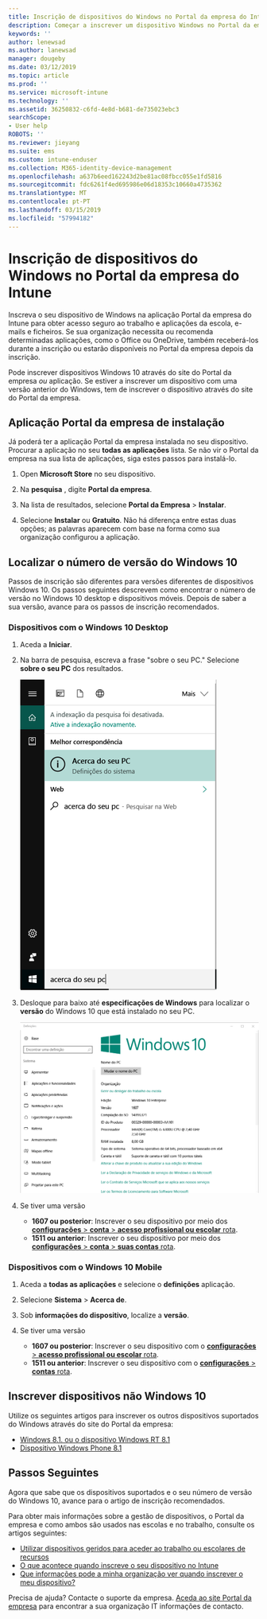 ```yaml
---
title: Inscrição de dispositivos do Windows no Portal da empresa do Intune | Documentos da Microsoft
description: Começar a inscrever um dispositivo Windows no Portal da empresa
keywords: ''
author: lenewsad
ms.author: lanewsad
manager: dougeby
ms.date: 03/12/2019
ms.topic: article
ms.prod: ''
ms.service: microsoft-intune
ms.technology: ''
ms.assetid: 36250832-c6fd-4e8d-b681-de735023ebc3
searchScope:
- User help
ROBOTS: ''
ms.reviewer: jieyang
ms.suite: ems
ms.custom: intune-enduser
ms.collection: M365-identity-device-management
ms.openlocfilehash: a637b6eed162243d2be81ac08fbcc055e1fd5816
ms.sourcegitcommit: fdc6261f4ed695986e06d18353c10660a4735362
ms.translationtype: MT
ms.contentlocale: pt-PT
ms.lasthandoff: 03/15/2019
ms.locfileid: "57994182"
---
```

# <a name="windows-device-enrollment-in-intune-company-portal"></a>Inscrição de dispositivos do Windows no Portal da empresa do Intune  

Inscreva o seu dispositivo de Windows na aplicação Portal da empresa do Intune para obter acesso seguro ao trabalho e aplicações da escola, e-mails e ficheiros. Se sua organização necessita ou recomenda determinadas aplicações, como o Office ou OneDrive, também receberá-los durante a inscrição ou estarão disponíveis no Portal da empresa depois da inscrição.  

Pode inscrever dispositivos Windows 10 através do site do Portal da empresa *ou* aplicação. Se estiver a inscrever um dispositivo com uma versão anterior do Windows, tem de inscrever o dispositivo através do site do Portal da empresa.  

## <a name="install-company-portal-app"></a>Aplicação Portal da empresa de instalação  
Já poderá ter a aplicação Portal da empresa instalada no seu dispositivo. Procurar a aplicação no seu __todas as aplicações__ lista.  Se não vir o Portal da empresa na sua lista de aplicações, siga estes passos para instalá-lo.  

1. Open **Microsoft Store** no seu dispositivo.

2. Na **pesquisa** , digite **Portal da empresa**.

3. Na lista de resultados, selecione **Portal da Empresa** > **Instalar**.

4. Selecione **Instalar** ou **Gratuito**. Não há diferença entre estas duas opções; as palavras aparecem com base na forma como sua organização configurou a aplicação.  

## <a name="find-windows-10-version-number"></a>Localizar o número de versão do Windows 10  
Passos de inscrição são diferentes para versões diferentes de dispositivos Windows 10. Os passos seguintes descrevem como encontrar o número de versão no Windows 10 desktop e dispositivos móveis. Depois de saber a sua versão, avance para os passos de inscrição recomendados.  

### <a name="windows-10-desktop-devices"></a>Dispositivos com o Windows 10 Desktop  

1. Aceda a **Iniciar**.

2. Na barra de pesquisa, escreva a frase "sobre o seu PC." Selecione __sobre o seu PC__ dos resultados.  


   ![definições de pesquisa para Sobre o seu PC](media/searching_for_about_your_pc.png)  

3. Desloque para baixo até **especificações de Windows** para localizar o **versão** do Windows 10 que está instalado no seu PC.  


   ![Sobre o Seu PC com o Windows 10](media/settings_about_pc.png)  

4. Se tiver uma versão  

    *  __1607 ou posterior__: Inscrever o seu dispositivo por meio dos [ **configurações** > **conta** > **acesso profissional ou escolar** rota](enroll-windows-10-device.md#enroll-windows-10-version-1607-and-later-device).   
    * __1511 ou anterior__: Inscrever o seu dispositivo por meio dos [ **configurações** > **conta** > **suas contas** rota](enroll-windows-10-device.md#enroll-windows-10-version-1511-and-earlier-device).  

### <a name="windows-10-mobile-devices"></a>Dispositivos com o Windows 10 Mobile       

1.  Aceda a __todas as aplicações__ e selecione o __definições__ aplicação.  
2.  Selecione __Sistema__ > __Acerca de__.      
3.  Sob __informações do dispositivo__, localize a __versão__.  
4. Se tiver uma versão  

    *  __1607 ou posterior__: Inscrever o seu dispositivo com o [ **configurações** > **acesso profissional ou escolar** rota](enroll-windows-10-device.md#enroll-windows-10-version-1607-and-later-device).   
    * __1511 ou anterior__: Inscrever o seu dispositivo com o [ **configurações** > **contas** rota](enroll-windows-10-device.md#enroll-windows-10-version-1511-and-earlier-device).  

## <a name="enroll-non-windows-10-devices"></a>Inscrever dispositivos não Windows 10  
Utilize os seguintes artigos para inscrever os outros dispositivos suportados do Windows através do site do Portal da empresa:   
* [Windows 8.1. ou o dispositivo Windows RT 8.1](enroll-your-W81-or-rt81-windows.md)  
* [Dispositivo Windows Phone 8.1](enroll-your-wp81-windows.md)    

## <a name="next-steps"></a>Passos Seguintes  
Agora que sabe que os dispositivos suportados e o seu número de versão do Windows 10, avance para o artigo de inscrição recomendados.  
 
Para obter mais informações sobre a gestão de dispositivos, o Portal da empresa e como ambos são usados nas escolas e no trabalho, consulte os artigos seguintes:  
* [Utilizar dispositivos geridos para aceder ao trabalho ou escolares de recursos](use-managed-devices-to-get-work-done.md)  
* [O que acontece quando inscreve o seu dispositivo no Intune](what-happens-if-you-install-the-company-portal-app-and-enroll-your-device-in-intune-windows.md)  
* [Que informações pode a minha organização ver quando inscrever o meu dispositivo?](what-info-can-your-company-see-when-you-enroll-your-device-in-intune.md)  

Precisa de ajuda? Contacte o suporte da empresa. [Aceda ao site Portal da empresa](https://go.microsoft.com/fwlink/?linkid=2010980) para encontrar a sua organização IT informações de contacto.  
